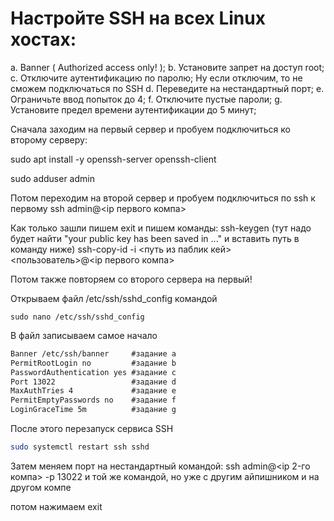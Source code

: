 # Настройте SSH на всех Linux хостах:
a. Banner ( Authorized access only! );
b. Установите запрет на доступ root;
c. Отключите аутентификацию по паролю;
Ну если отключим, то не сможем подключаться по SSH
d. Переведите на нестандартный порт;
e. Ограничьте ввод попыток до 4;
f. Отключите пустые пароли;
g. Установите предел времени аутентификации до 5 минут;

Сначала заходим на первый сервер и пробуем подключиться ко второму серверу:

sudo apt install -y openssh-server openssh-client

sudo adduser admin

Потом переходим на второй сервер и пробуем подключиться по ssh к первому 
ssh admin@<ip первого компа>

Как только зашли пишем exit
и пишем команды: 
ssh-keygen
(тут надо будет найти "your public key has been saved in ..." и вставить путь в команду ниже)
ssh-copy-id -i <путь из паблик кей>  <пользователь>@<ip первого компа>

Потом также повторяем со второго сервера на первый!

Открываем файл /etc/ssh/sshd_config командой 
```
sudo nano /etc/ssh/sshd_config
```

В файл записываем самое начало 

```txt
Banner /etc/ssh/banner     #задание а
PermitRootLogin no         #задание b
PasswordAuthentication yes #задание c
Port 13022                 #задание d
MaxAuthTries 4             #задание e
PermitEmptyPasswords no    #задание f
LoginGraceTime 5m          #задание g
```

После этого перезапуск сервиса SSH

```bash
sudo systemctl restart ssh sshd
```
Затем меняем порт на нестандартный командой:
ssh admin@<ip 2-го компа> -p 13022
и той же командой, но уже с другим айпишником и на другом компе

потом нажимаем exit
